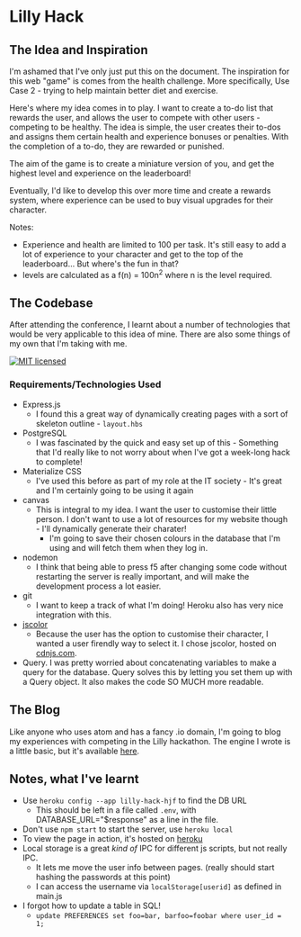 # Lilly Hack

## The Idea and Inspiration
I'm ashamed that I've only just put this on the document. The inspiration for this web "game" is comes from the health challenge. More specifically, Use Case 2 - trying to help maintain better diet and exercise.

Here's where my idea comes in to play. I want to create a to-do list that rewards the user, and allows the user to compete with other users - competing to be healthy. The idea is simple, the user creates their to-dos and assigns them certain health and experience bonuses or penalties. With the completion of a to-do, they are rewarded or punished.

The aim of the game is to create a miniature version of you, and get the highest level and experience on the leaderboard!

Eventually, I'd like to develop this over more time and create a rewards system, where experience can be used to buy visual upgrades for their character.

Notes:
- Experience and health are limited to 100 per task. It's still easy to add a lot of experience to your character and get to the top of the leaderboard... But where's the fun in that?
- levels are calculated as a f(n) = 100n<sup>2</sup> where n is the level required.

## The Codebase
After attending the conference, I learnt about a number of technologies that would be very applicable to this idea of mine. There are also some things of my own that I'm taking with me.

[![MIT licensed](https://img.shields.io/badge/license-MIT-blue.svg)](https://raw.githubusercontent.com/hyperium/hyper/master/LICENSE)


### Requirements/Technologies Used
- Express.js
  * I found this a great way of dynamically creating pages with a sort of skeleton outline - ```layout.hbs```
- PostgreSQL
  * I was fascinated by the quick and easy set up of this - Something that I'd really like to not worry about when I've got a week-long hack to complete!
- Materialize CSS
  * I've used this before as part of my role at the IT society - It's great and I'm certainly going to be using it again
- canvas
  * This is integral to my idea. I want the user to customise their little person. I don't want to use a lot of resources for my website though - I'll dynamically generate their charater!
    - I'm going to save their chosen colours in the database that I'm using and will fetch them when they log in.
- nodemon
  * I think that being able to press f5 after changing some code without restarting the server is really important, and will make the development process a lot easier.
- git
  * I want to keep a track of what I'm doing! Heroku also has very nice integration with this.
- [jscolor](http://www.jscolor.com/)
  * Because the user has the option to customise their character, I wanted a user firendly way to select it. I chose jscolor, hosted on [cdnjs.com](www.cdnjs.com).
- Query. I was pretty worried about concatenating variables to make a query for the database. Query solves this by letting you set them up with a Query object. It also makes the code SO MUCH more readable.

## The Blog
Like anyone who uses atom and has a fancy .io domain, I'm going to blog my experiences with competing in the Lilly hackathon. The engine I wrote is a little basic, but it's available [here](https://hjf.io/blog/blog.php).


## Notes, what I've learnt

- Use ```heroku config --app lilly-hack-hjf``` to find the DB URL
  * This should be left in a file called ```.env```, with DATABASE_URL="$response" as a line in the file.
- Don't use ```npm start``` to start the server, use ```heroku local```
- To view the page in action, it's hosted on [heroku](http://lilly-hack-hjf.herokuapp.com)
- Local storage is a great *kind of* IPC for different js scripts, but not really IPC.
  * It lets me move the user info between pages. (really should start hashing the passwords at this point)
  * I can access the username via ```localStorage[userid]``` as defined in main.js
- I forgot how to update a table in SQL!
  * ```update PREFERENCES set foo=bar, barfoo=foobar where user_id = 1;```
